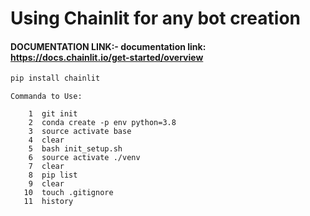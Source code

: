 # Using Chainlit for any bot creation

#### DOCUMENTATION LINK:- documentation link: https://docs.chainlit.io/get-started/overview

```bash
pip install chainlit
```

```
Commanda to Use:

    1  git init
    2  conda create -p env python=3.8 
    3  source activate base
    4  clear
    5  bash init_setup.sh
    6  source activate ./venv
    7  clear
    8  pip list
    9  clear
   10  touch .gitignore
   11  history
```
